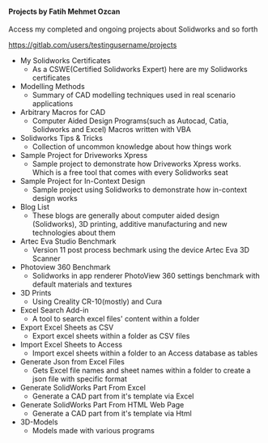 #### Projects by Fatih Mehmet Ozcan


Access my completed and ongoing projects about Solidworks and so forth


https://gitlab.com/users/testingusername/projects


* My Solidworks Certificates
  * As a CSWE(Certified Solidworks Expert) here are my Solidworks certificates
* Modelling Methods
  * Summary of CAD modelling techniques used in real scenario applications
* Arbitrary Macros for CAD
  * Computer Aided Design Programs(such as Autocad, Catia, Solidworks and Excel) Macros written with VBA
* Solidworks Tips & Tricks
  * Collection of uncommon knowledge about how things work
* Sample Project for Driveworks Xpress
  * Sample project to demonstrate how Driveworks Xpress works. Which is a free tool that comes with every Solidworks seat
* Sample Project for In-Context Design
  * Sample project using Solidworks to demonstrate how in-context design works
* Blog List
  * These blogs are generally about computer aided design (Solidworks), 3D printing, additive manufacturing and new technologies about them
* Artec Eva Studio Benchmark
  * Version 11 post process bechmark using the device Artec Eva 3D Scanner
* Photoview 360 Benchmark
  * Solidworks in app renderer PhotoView 360 settings benchmark with default materials and textures
* 3D Prints
  * Using Creality CR-10(mostly) and Cura
* Excel Search Add-in
  * A tool to search excel files' content within a folder
* Export Excel Sheets as CSV
  * Export excel sheets within a folder as CSV files
* Import Excel Sheets to Access
  * Import excel sheets within a folder to an Access database as tables
* Generate Json from Excel Files
  * Gets Excel file names and sheet names within a folder to create a json file with specific format
* Generate SolidWorks Part From Excel
  * Generate a CAD part from it's template via Excel
* Generate SolidWorks Part From HTML Web Page
  * Generate a CAD part from it's template via Html
* 3D-Models
  * Models made with various programs


